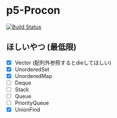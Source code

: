 # p5-Procon

[![Build Status](https://travis-ci.com/odanado/p5-Procon.svg?branch=master)](https://travis-ci.com/odanado/p5-Procon)

## ほしいやつ (最低限)
- [x] Vector (配列外参照するとdieしてほしい)
- [x] UnorderedSet
- [x] UnorderedMap
- [ ] Deque
- [ ] Stack
- [ ] Queue
- [ ] PriorityQueue
- [x] UnionFind
